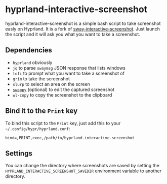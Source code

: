 # hyprland-interactive-screenshot

hyprland-interactive-screenshot is a simple bash script to take screenshot easly on Hyprland. It is a fork of [sway-interactive-screenshot](https://github.com/moverest/sway-interactive-screenshot). Just launch the script and it will ask you what you want to take a screenshot.


## Dependencies

- `hyprland` obviously
- `jq` to parse `swaymsg` JSON response that lists windows
- `tofi` to prompt what you want to take a screenshot of
- `grim` to take the screenshot
- `slurp` to select an area on the screen
- [`swappy`](https://github.com/jtheoof/swappy) (optional) to edit the captured screenshot
- `wl-copy` to copy the screenshot to the clipboard

## Bind it to the `Print` key

To bind this script to the `Print` key, just add this to your `~/.config/hypr/hyprland.conf`:

```
bind=,PRINT,exec,/path/to/hyprland-interactive-screenshot
```

## Settings

You can change the directory where screenshots are saved by setting the `HYPRLAND_INTERACTIVE_SCREENSHOT_SAVEDIR` environment variable to another directory.
